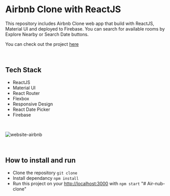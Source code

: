 # Airbnb Clone with ReactJS

This repository includes Airbnb Clone web app that build with ReactJS, Material UI and deployed to Firebase. You can search for available rooms by Explore Nearby or Search Date buttons.

You can check out the project [here](https://airbnb-clone-cde6b.web.app/)

<br>

## Tech Stack

- ReactJS
- Material UI
- React Router
- Flexbox
- Responsive Design
- React Date Picker
- Firebase

<br>

![website-airbnb](https://user-images.githubusercontent.com/60944453/161421176-69e8e287-04eb-4860-bd65-33aa740d11f2.PNG)

<br>

## How to install and run

- Clone the repository `git clone`
- Install dependancy `npm install`
- Run this project on your [http://localhost:3000](http://localhost:3000) with `npm start`
"# Air-nub-clone" 
